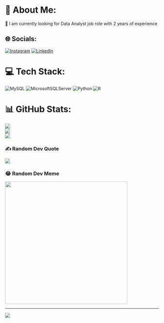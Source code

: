 # 💫 About Me:
🔭 I am currently looking for Data Analyst job role with 2 years of experience


## 🌐 Socials:
[![Instagram](https://img.shields.io/badge/Instagram-%23E4405F.svg?logo=Instagram&logoColor=white)](https://instagram.com/tusharbartakke) [![LinkedIn](https://img.shields.io/badge/LinkedIn-%230077B5.svg?logo=linkedin&logoColor=white)](https://linkedin.com/in/Tushar-Bartakke) 

# 💻 Tech Stack:
![MySQL](https://img.shields.io/badge/mysql-%2300000f.svg?style=for-the-badge&logo=mysql&logoColor=white) ![MicrosoftSQLServer](https://img.shields.io/badge/Microsoft%20SQL%20Server-CC2927?style=for-the-badge&logo=microsoft%20sql%20server&logoColor=white) ![Python](https://img.shields.io/badge/python-3670A0?style=for-the-badge&logo=python&logoColor=ffdd54) ![R](https://img.shields.io/badge/r-%23276DC3.svg?style=for-the-badge&logo=r&logoColor=white)
# 📊 GitHub Stats:
![](https://github-readme-stats.vercel.app/api?username=tusharbartakke&theme=dark&hide_border=false&include_all_commits=false&count_private=false)<br/>
![](https://github-readme-streak-stats.herokuapp.com/?user=tusharbartakke&theme=dark&hide_border=false)<br/>
![](https://github-readme-stats.vercel.app/api/top-langs/?username=tusharbartakke&theme=dark&hide_border=false&include_all_commits=false&count_private=false&layout=compact)

### ✍️ Random Dev Quote
![](https://quotes-github-readme.vercel.app/api?type=horizontal&theme=radical)


### 😂 Random Dev Meme
<img src='https://randommeme-five.vercel.app/' style="height: 400px;"/>

---
[![](https://visitcount.itsvg.in/api?id=tusharbartakke&icon=0&color=0)](https://visitcount.itsvg.in)

<!-- Proudly created with GPRM ( https://gprm.itsvg.in ) -->
